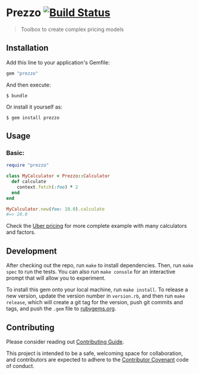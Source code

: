 # Prezzo [![Build Status](https://travis-ci.org/marceloboeira/prezzo.svg?branch=master)](https://travis-ci.org/marceloboeira/prezzo)
> Toolbox to create complex pricing models

## Installation

Add this line to your application's Gemfile:

```ruby
gem "prezzo"
```

And then execute:

    $ bundle

Or install it yourself as:

    $ gem install prezzo

## Usage

### Basic:

```ruby
require "prezzo"

class MyCalculator < Prezzo::Calculator
  def calculate
    context.fetch(:foo) * 2
  end
end

MyCalculator.new(foo: 10.0).calculate
#=> 20.0
```

Check the [Uber pricing](/spec/integration/uber_pricing_spec.rb) for more complete example with many calculators and factors.

## Development

After checking out the repo, run `make` to install dependencies. Then, run `make spec` to run the tests. You can also run `make console` for an interactive prompt that will allow you to experiment.

To install this gem onto your local machine, run `make install`. To release a new version, update the version number in `version.rb`, and then run `make release`, which will create a git tag for the version, push git commits and tags, and push the `.gem` file to [rubygems.org](https://rubygems.org).

## Contributing

Please consider reading out [Contributing Guide](CONTRIBUTING.md).

This project is intended to be a safe, welcoming space for collaboration, and contributors are expected to adhere to the [Contributor Covenant](http://contributor-covenant.org) code of conduct.
